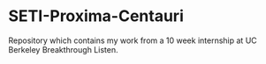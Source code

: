 # SETI-Proxima-Centauri
Repository which contains my work from a 10 week internship at UC Berkeley Breakthrough Listen.
